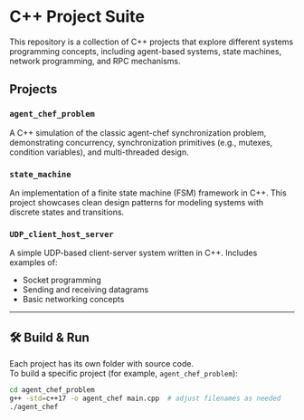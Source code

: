 # C++ Project Suite

This repository is a collection of C++ projects that explore different systems programming concepts, including agent-based systems, state machines, network programming, and RPC mechanisms.

## Projects

### `agent_chef_problem`
A C++ simulation of the classic agent-chef synchronization problem, demonstrating concurrency, synchronization primitives (e.g., mutexes, condition variables), and multi-threaded design.

### `state_machine`
An implementation of a finite state machine (FSM) framework in C++. This project showcases clean design patterns for modeling systems with discrete states and transitions.

### `UDP_client_host_server`
A simple UDP-based client-server system written in C++. Includes examples of:
- Socket programming
- Sending and receiving datagrams
- Basic networking concepts
---

## 🛠 Build & Run

Each project has its own folder with source code.  
To build a specific project (for example, `agent_chef_problem`):

```bash
cd agent_chef_problem
g++ -std=c++17 -o agent_chef main.cpp  # adjust filenames as needed
./agent_chef
